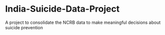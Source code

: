 # India-Suicide-Data-Project
A project to consolidate the NCRB data to make meaningful decisions about suicide prevention
